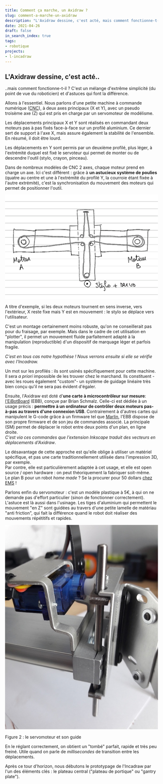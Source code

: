 ```yaml
---
title: Comment ça marche, un Axidraw ?
slug: comment-a-marche-un-axidraw
description: "L'Axidraw dessine, c'est acté, mais comment fonctionne-t-il ? C'est un mélange d'extrême simplicité (du point de vue du roboticien) et d'astuces qui font la différence."
date: 2021-04-26
draft: false
in_search_index: true
tags:
- robotique
projects:
- l-incadraw
---
```


## L'Axidraw dessine, c'est acté.. 
..mais comment fonctionne-t-il ? C'est un mélange d'extrême simplicité (du point de vue du roboticien) et d'astuces qui font la différence.<!--more-->

Allons à l'essentiel. Nous parlons d'une petite machine à commande numérique ([CNC](https://fr.wikipedia.org/wiki/Machine-outil_%C3%A0_commande_num%C3%A9rique)), à deux axes principaux (X et Y), avec un pseudo troisème axe (Z) qui est pris en charge par un servomoteur de modélisme.

Les déplacements principaux X et Y sont réalisés en commandant deux moteurs pas à pas fixés face-à-face sur un profilé aluminium. Ce dernier sert de support à l'axe X, mais assure également la stabilité de l'ensemble. En résumé, il doit être lourd.

Les déplacements en Y sont permis par un deuxième profilé, plus léger, à l'extrémité duquel est fixé le servoteur qui permet de monter ou de descendre l'outil (stylo, crayon, pinceau).

Dans de nombreux modèles de CNC 2 axes, chaque moteur prend en charge un axe. Ici c'est différent : grâce à **un astucieux système de poulies** (quatre au centre et une à l'extrémité du profilé Y, la courroie étant fixée à l'autre extrémité), c'est la synchronisation du mouvement des moteurs qui permet de positionner l'outil.

![le système moteurs - poulies - courroie de l'Axidraw](Aximove1.png "Moteurs, poulies et courroie")

A titre d'exemple, si les deux moteurs tournent en sens inverse, vers l'extérieur, X reste fixe mais Y est en mouvement : le stylo se déplace vers l'utilisateur.

C'est un montage certainement moins robuste, qu'on ne conseillerait pas pour du fraisage, par exemple. Mais dans le cadre de cet utilisation en "plotter", il permet un mouvement fluide parfaitement adapté à la manipulation (reproductible) d'un dispositif de marquage léger et parfois fragile.

_C'est en tous cas notre hypothèse ! Nous verrons ensuite si elle se vérifie avec l'Incadraw._

Un mot sur les profilés : ils sont usinés spécifiquement pour cette machine. Il sera _a priori_ impossible de les trouver chez le marchand. Ils constituent -avec les roues également "custom"- un système de guidage linéaire très bien conçu qu'il ne sera pas évident d'égaler.

Ensuite, l'Axidraw est doté d'**une carte à microcontrôleur sur mesure**: [l'EiBotBoard](http://www.schmalzhaus.com/EBB/) (EBB), conçue par Brian Schmalz. Celle-ci est dédiée à un usage précis : **permettre à un ordinateur de contrôler deux moteurs pas-à-pas au travers d'une connexion USB**. Contrairement à d'autres cartes qui manipulent le G-code grâce à un firmware tel que [Marlin](https://marlinfw.org/), l'EBB dispose de son propre firmware et de son jeu de commandes associé. La principale (SM) permet de déplacer le robot entre deux points d'un plan, en ligne droite.  
_C'est via ces commandes que l'extension Inkscape traduit des vecteurs en déplacements d'Axidraw_.

Le désavantage de cette approche est qu'elle oblige à utiliser un matériel spécifique, et pas une carte traditionnellement utilisée dans l'impression 3D, par exemple.  
Par contre, elle est particulièrement adaptée à cet usage, et elle est open source / open hardware : on peut théoriquement la fabriquer soit-même.  
Le plan B pour un robot _home made_ ? Se la procurer pour 50 dollars [chez EMS](https://shop.evilmadscientist.com/partsmenu/188-ebb) !

Parlons enfin du servomoteur : c'est un modèle plastique à 5€, à qui on ne demande pas d'effort particulier (sinon de fonctionner correctement).  
L'astuce est là aussi dans l'usinage. Les tiges d'aluminium qui permettent le mouvement "en Z" sont guidées au travers d'une petite lamelle de matériau "anti friction", qui fait la différence quand le robot doit réaliser des mouvements répétitifs et rapides.

![le servomoteur et son guide](Aximove2.jpg "Servo")

Figure 2 : le servomoteur et son guide

En le réglant correctement, on obtient un "tombé" parfait, rapide et très peu freiné. Utile quand on parle de _millisecondes_ de transition entre les déplacements.

Après ce tour d'horizon, nous débutons le prototypage de l'Incadraw par l'un des éléments clés : le plateau central ("plateau de portique" ou "gantry plate").
